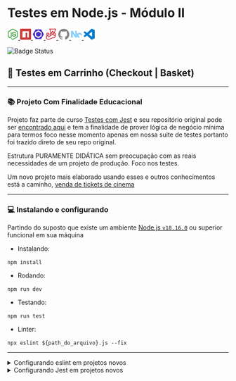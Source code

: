 # Testes em Node.js - Módulo II
[<img src="../../docs/images/icons/nodedotjs.svg" width="25px" height="25px" title="Node.js" alt="Node.js"> <img src="../../docs/images/icons/npm.svg" width="25px" height="25px" alt="npm" title="npm"> <img src="../../docs/images/icons/eslint.svg" width="25px" height="25px" alt="Eslint" title="Eslint"> <img src="../../docs/images/icons/jest.svg" width="25px" height="25px" alt="Jest" title="Jest"> <img src="../../docs/images/icons/github.svg" width="25px" height="25px" alt="GitHub" title="GitHub"> <img src="../../docs/images/icons/nx.svg" width="25px" height="25px" alt="NX" title="NX"> <img src="../../docs/images/icons/visualstudiocode.svg" width="25px" height="25px" alt="vscode" title="vscode">](#carrinho-sample) <!-- icons by https://simpleicons.org/?q=types -->

![Badge Status](https://img.shields.io/badge/STATUS_DO_CURSO-MÓDULO_ENCERRADO-blue)

## :closed_lock_with_key: Testes em Carrinho (Checkout | Basket)
---
### :books: Projeto Com Finalidade Educacional
Projeto faz parte de curso [Testes com Jest](https://www.alura.com.br/curso-online-nodejs-testes-unitarios-integracao) e seu repositório original pode ser [encontrado aqui](https://github.com/alura-cursos/2495_node_testes/tree/aula-3-pre) e tem a finalidade de prover lógica de negócio mínima para termos foco nesse momento apenas em nossa suite de testes portanto foi trazido direto de seu repo original.

Estrutura PURAMENTE DIDÁTICA sem preocupação com as reais necessidades de um projeto de produção. Foco nos testes.

Um novo projeto mais elaborado usando esses e outros conhecimentos está a caminho, [venda de tickets de cinema](https://github.com/jtonynet/cine-ticket-study)

---


### :computer: Instalando e configurando

Partindo do suposto que existe um ambiente [Node.js `v18.16.0`](https://nodejs.org/en) ou superior funcional em sua máquina

- Instalando:
```
npm install
```

- Rodando:
```
npm run dev
```

- Testando:
```
npm run test
```

- Linter:
```
npx eslint ${path_do_arquivo}.js --fix
```
---

<details>
  <summary>Configurando eslint em projetos novos</summary>

```
npm install --save-dev eslint@8.16.0 --save-exact
npx eslint --init 
```

```
> To check syntax, find problems, and enforce code style
> JavaScript modules (import/export)
> None of these
> No
> Node
> Use a popular style guide
> Airbnb
> JSON
```
</details>


<details>
  <summary>Configurando Jest em projetos novos</summary>

```
npm instal --save-exact jest@28.1.0 --save-dev
```

</details>

<!-- npm install --force -->


